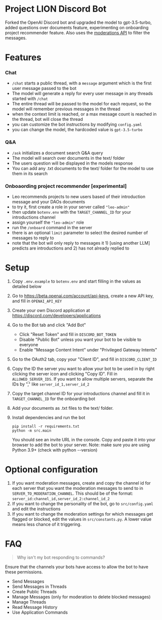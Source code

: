 # Project LION Discord Bot

Forked the OpenAI Discord bot and upgraded the model to gpt-3.5-turbo, added questions over documents feature, experimenting on onboarding project recommender feature. Also uses the [moderations API](https://beta.openai.com/docs/api-reference/moderations) to filter the messages. 

# Features
### Chat
- `/chat` starts a public thread, with a `message` argument which is the first user message passed to the bot
- The model will generate a reply for every user message in any threads started with `/chat`
- The entire thread will be passed to the model for each request, so the model will remember previous messages in the thread
- when the context limit is reached, or a max message count is reached in the thread, bot will close the thread
- you can customize the bot instructions by modifying `config.yaml`
- you can change the model, the hardcoded value is `gpt-3.5-turbo`

### Q&A
- `/ask` initializes a document search Q&A query
- The model will search over documents in the text/ folder
- The users question will be displayed in the models response
- You can add any .txt documents to the text/ folder for the model to use them in its search

### Onboaording project recommender [experimental]
- Leo recommends projects to new users based of their introduction message and your DAOs documents
- to try it, first create a role in your server called `"leo-admin"`
- then update `botenv.env` with the `TARGET_CHANNEL_ID` for your introductions channel
- assign yourself the `"leo-admin"` role
- run the `/onboard` command in the server
- there is an optional `limit` parameter to select the desired number of messages to reply to
- note that the bot will only reply to messages it 1) [using another LLM] predicts are introductions and 2) has not already replied to

# Setup
1. Copy `.env.example` to `botenv.env` and start filling in the values as detailed below
1. Go to https://beta.openai.com/account/api-keys, create a new API key, and fill in `OPENAI_API_KEY`
1. Create your own Discord application at https://discord.com/developers/applications
1. Go to the Bot tab and click "Add Bot"
    - Click "Reset Token" and fill in `DISCORD_BOT_TOKEN`
    - Disable "Public Bot" unless you want your bot to be visible to everyone
    - Enable "Message Content Intent" under "Privileged Gateway Intents"
1. Go to the OAuth2 tab, copy your "Client ID", and fill in `DISCORD_CLIENT_ID`
1. Copy the ID the server you want to allow your bot to be used in by right clicking the server icon and clicking "Copy ID". Fill in `ALLOWED_SERVER_IDS`. If you want to allow multiple servers, separate the IDs by "," like `server_id_1,server_id_2`
1. Copy the target channel ID for your introductions channel and fill it in `TARGET_CHANNEL_ID` for the onboarding bot

1. Add your documents as .txt files to the text/ folder.

1. Install dependencies and run the bot
    ```
    pip install -r requirements.txt
    python -m src.main
    ```
    You should see an invite URL in the console. Copy and paste it into your browser to add the bot to your server.
    Note: make sure you are using Python 3.9+ (check with python --version)


# Optional configuration

1. If you want moderation messages, create and copy the channel id for each server that you want the moderation messages to send to in `SERVER_TO_MODERATION_CHANNEL`. This should be of the format: `server_id:channel_id,server_id_2:channel_id_2`
1. If you want to change the personality of the bot, go to `src/config.yaml` and edit the instructions
1. If you want to change the moderation settings for which messages get flagged or blocked, edit the values in `src/constants.py`. A lower value means less chance of it triggering.

# FAQ

> Why isn't my bot responding to commands?

Ensure that the channels your bots have access to allow the bot to have these permissions.
- Send Messages
- Send Messages in Threads
- Create Public Threads
- Manage Messages (only for moderation to delete blocked messages)
- Manage Threads
- Read Message History
- Use Application Commands
